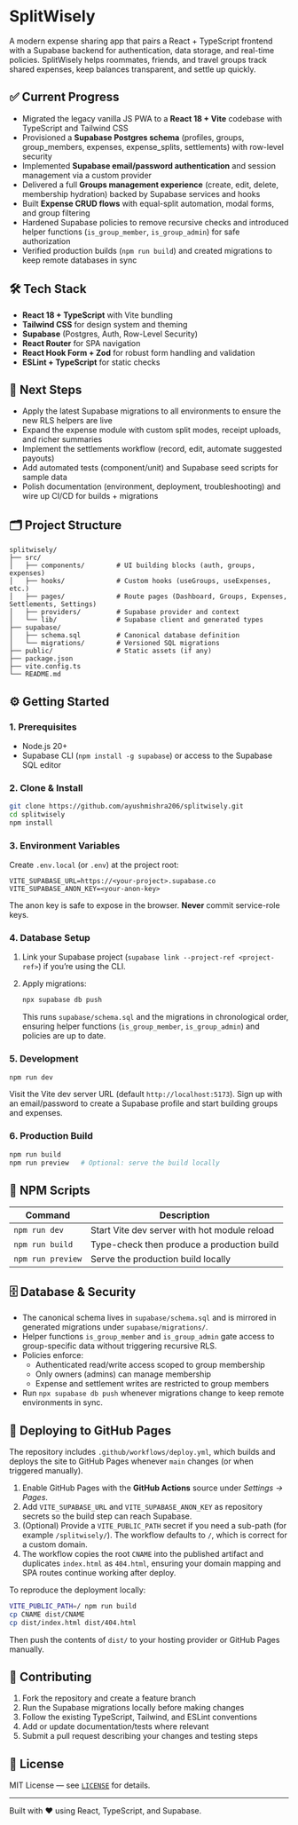 # SplitWisely

A modern expense sharing app that pairs a React + TypeScript frontend with a Supabase backend for authentication, data storage, and real-time policies. SplitWisely helps roommates, friends, and travel groups track shared expenses, keep balances transparent, and settle up quickly.

## ✅ Current Progress

- Migrated the legacy vanilla JS PWA to a **React 18 + Vite** codebase with TypeScript and Tailwind CSS
- Provisioned a **Supabase Postgres schema** (profiles, groups, group_members, expenses, expense_splits, settlements) with row-level security
- Implemented **Supabase email/password authentication** and session management via a custom provider
- Delivered a full **Groups management experience** (create, edit, delete, membership hydration) backed by Supabase services and hooks
- Built **Expense CRUD flows** with equal-split automation, modal forms, and group filtering
- Hardened Supabase policies to remove recursive checks and introduced helper functions (`is_group_member`, `is_group_admin`) for safe authorization
- Verified production builds (`npm run build`) and created migrations to keep remote databases in sync

## 🛠️ Tech Stack

- **React 18 + TypeScript** with Vite bundling
- **Tailwind CSS** for design system and theming
- **Supabase** (Postgres, Auth, Row-Level Security)
- **React Router** for SPA navigation
- **React Hook Form + Zod** for robust form handling and validation
- **ESLint + TypeScript** for static checks

## 🚧 Next Steps

- Apply the latest Supabase migrations to all environments to ensure the new RLS helpers are live
- Expand the expense module with custom split modes, receipt uploads, and richer summaries
- Implement the settlements workflow (record, edit, automate suggested payouts)
- Add automated tests (component/unit) and Supabase seed scripts for sample data
- Polish documentation (environment, deployment, troubleshooting) and wire up CI/CD for builds + migrations

## 🗂️ Project Structure

```
splitwisely/
├── src/
│   ├── components/        # UI building blocks (auth, groups, expenses)
│   ├── hooks/             # Custom hooks (useGroups, useExpenses, etc.)
│   ├── pages/             # Route pages (Dashboard, Groups, Expenses, Settlements, Settings)
│   ├── providers/         # Supabase provider and context
│   └── lib/               # Supabase client and generated types
├── supabase/
│   ├── schema.sql         # Canonical database definition
│   └── migrations/        # Versioned SQL migrations
├── public/                # Static assets (if any)
├── package.json
├── vite.config.ts
└── README.md
```

## ⚙️ Getting Started

### 1. Prerequisites

- Node.js 20+
- Supabase CLI (`npm install -g supabase`) or access to the Supabase SQL editor

### 2. Clone & Install

```bash
git clone https://github.com/ayushmishra206/splitwisely.git
cd splitwisely
npm install
```

### 3. Environment Variables

Create `.env.local` (or `.env`) at the project root:

```env
VITE_SUPABASE_URL=https://<your-project>.supabase.co
VITE_SUPABASE_ANON_KEY=<your-anon-key>
```

The anon key is safe to expose in the browser. **Never** commit service-role keys.

### 4. Database Setup

1. Link your Supabase project (`supabase link --project-ref <project-ref>`) if you’re using the CLI.
2. Apply migrations:

   ```bash
   npx supabase db push
   ```

   This runs `supabase/schema.sql` and the migrations in chronological order, ensuring helper functions (`is_group_member`, `is_group_admin`) and policies are up to date.

### 5. Development

```bash
npm run dev
```

Visit the Vite dev server URL (default `http://localhost:5173`). Sign up with an email/password to create a Supabase profile and start building groups and expenses.

### 6. Production Build

```bash
npm run build
npm run preview   # Optional: serve the build locally
```

## 🧰 NPM Scripts

| Command             | Description                                      |
|---------------------|--------------------------------------------------|
| `npm run dev`       | Start Vite dev server with hot module reload     |
| `npm run build`     | Type-check then produce a production build       |
| `npm run preview`   | Serve the production build locally               |

## 🗄️ Database & Security

- The canonical schema lives in `supabase/schema.sql` and is mirrored in generated migrations under `supabase/migrations/`.
- Helper functions `is_group_member` and `is_group_admin` gate access to group-specific data without triggering recursive RLS.
- Policies enforce:
  - Authenticated read/write access scoped to group membership
  - Only owners (admins) can manage membership
  - Expense and settlement writes are restricted to group members
- Run `npx supabase db push` whenever migrations change to keep remote environments in sync.

## 🚀 Deploying to GitHub Pages

The repository includes `.github/workflows/deploy.yml`, which builds and deploys the site to GitHub Pages whenever `main` changes (or when triggered manually).

1. Enable GitHub Pages with the **GitHub Actions** source under *Settings → Pages*.
2. Add `VITE_SUPABASE_URL` and `VITE_SUPABASE_ANON_KEY` as repository secrets so the build step can reach Supabase.
3. (Optional) Provide a `VITE_PUBLIC_PATH` secret if you need a sub-path (for example `/splitwisely/`). The workflow defaults to `/`, which is correct for a custom domain.
4. The workflow copies the root `CNAME` into the published artifact and duplicates `index.html` as `404.html`, ensuring your domain mapping and SPA routes continue working after deploy.

To reproduce the deployment locally:

```bash
VITE_PUBLIC_PATH=/ npm run build
cp CNAME dist/CNAME
cp dist/index.html dist/404.html
```

Then push the contents of `dist/` to your hosting provider or GitHub Pages manually.

## 🤝 Contributing

1. Fork the repository and create a feature branch
2. Run the Supabase migrations locally before making changes
3. Follow the existing TypeScript, Tailwind, and ESLint conventions
4. Add or update documentation/tests where relevant
5. Submit a pull request describing your changes and testing steps

## 📄 License

MIT License — see [`LICENSE`](LICENSE) for details.

---

Built with ❤️ using React, TypeScript, and Supabase.